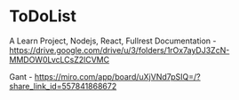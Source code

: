 # ToDoList
A Learn Project, Nodejs, React, Fullrest
Documentation - https://drive.google.com/drive/u/3/folders/1rOx7ayDJ3ZcN-MMDOW0LvcLCsZ2lCVMC

Gant - https://miro.com/app/board/uXjVNd7pSIQ=/?share_link_id=557841868672
